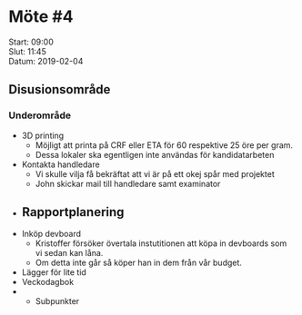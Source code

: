 # Möte \#4
Start: 09:00 \
Slut: 11:45 \
Datum: 2019-02-04

## Disusionsområde
### Underområde
* 3D printing
  - Möjligt att printa på CRF eller ETA för 60 respektive 25 öre per gram.
  - Dessa lokaler ska egentligen inte användas för kandidatarbeten
* Kontakta handledare
  - Vi skulle vilja få bekräftat att vi är på ett okej spår med projektet
  - John skickar mail till handledare samt examinator
* Rapportplanering
  - 
* Inköp devboard
  - Kristoffer försöker övertala instutitionen att köpa in devboards som vi sedan kan låna.
  - Om detta inte går så köper han in dem från vår budget.
* Lägger för lite tid
* Veckodagbok
* 
  - Subpunkter
